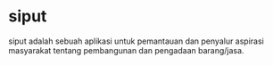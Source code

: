 # siput
siput adalah sebuah aplikasi untuk pemantauan dan penyalur aspirasi masyarakat tentang pembangunan dan pengadaan barang/jasa.
